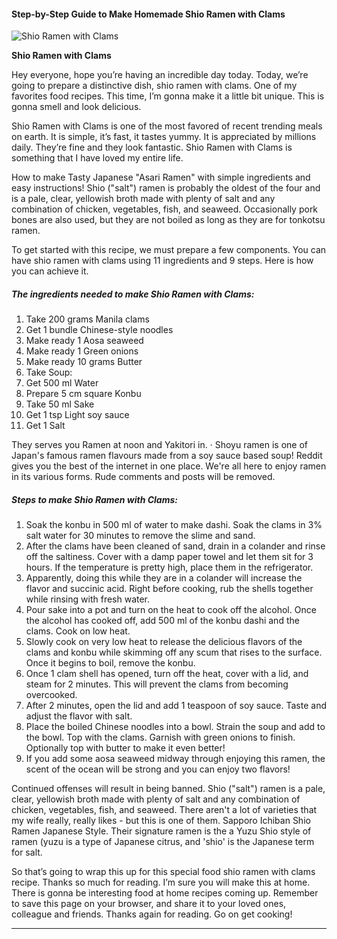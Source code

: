             

#### Step-by-Step Guide to Make Homemade Shio Ramen with Clams

![Shio Ramen with Clams](https://img-global.cpcdn.com/recipes/6215089102258176/751x532cq70/shio-ramen-with-clams-recipe-main-photo.jpg)

**Shio Ramen with Clams**

Hey everyone, hope you’re having an incredible day today. Today, we’re going to prepare a distinctive dish, shio ramen with clams. One of my favorites food recipes. This time, I’m gonna make it a little bit unique. This is gonna smell and look delicious.

Shio Ramen with Clams is one of the most favored of recent trending meals on earth. It is simple, it’s fast, it tastes yummy. It is appreciated by millions daily. They’re fine and they look fantastic. Shio Ramen with Clams is something that I have loved my entire life.

How to make Tasty Japanese "Asari Ramen" with simple ingredients and easy instructions! Shio ("salt") ramen is probably the oldest of the four and is a pale, clear, yellowish broth made with plenty of salt and any combination of chicken, vegetables, fish, and seaweed. Occasionally pork bones are also used, but they are not boiled as long as they are for tonkotsu ramen.

To get started with this recipe, we must prepare a few components. You can have shio ramen with clams using 11 ingredients and 9 steps. Here is how you can achieve it.

##### The ingredients needed to make Shio Ramen with Clams:

1.  Take 200 grams Manila clams
2.  Get 1 bundle Chinese-style noodles
3.  Make ready 1 Aosa seaweed
4.  Make ready 1 Green onions
5.  Make ready 10 grams Butter
6.  Take Soup:
7.  Get 500 ml Water
8.  Prepare 5 cm square Konbu
9.  Take 50 ml Sake
10.  Get 1 tsp Light soy sauce
11.  Get 1 Salt

They serves you Ramen at noon and Yakitori in. · Shoyu ramen is one of Japan's famous ramen flavours made from a soy sauce based soup! Reddit gives you the best of the internet in one place. We're all here to enjoy ramen in its various forms. Rude comments and posts will be removed.

##### Steps to make Shio Ramen with Clams:

1.  Soak the konbu in 500 ml of water to make dashi. Soak the clams in 3% salt water for 30 minutes to remove the slime and sand.
2.  After the clams have been cleaned of sand, drain in a colander and rinse off the saltiness. Cover with a damp paper towel and let them sit for 3 hours. If the temperature is pretty high, place them in the refrigerator.
3.  Apparently, doing this while they are in a colander will increase the flavor and succinic acid. Right before cooking, rub the shells together while rinsing with fresh water.
4.  Pour sake into a pot and turn on the heat to cook off the alcohol. Once the alcohol has cooked off, add 500 ml of the konbu dashi and the clams. Cook on low heat.
5.  Slowly cook on very low heat to release the delicious flavors of the clams and konbu while skimming off any scum that rises to the surface. Once it begins to boil, remove the konbu.
6.  Once 1 clam shell has opened, turn off the heat, cover with a lid, and steam for 2 minutes. This will prevent the clams from becoming overcooked.
7.  After 2 minutes, open the lid and add 1 teaspoon of soy sauce. Taste and adjust the flavor with salt.
8.  Place the boiled Chinese noodles into a bowl. Strain the soup and add to the bowl. Top with the clams. Garnish with green onions to finish. Optionally top with butter to make it even better!
9.  If you add some aosa seaweed midway through enjoying this ramen, the scent of the ocean will be strong and you can enjoy two flavors!

Continued offenses will result in being banned. Shio ("salt") ramen is a pale, clear, yellowish broth made with plenty of salt and any combination of chicken, vegetables, fish, and seaweed. There aren't a lot of varieties that my wife really, really likes - but this is one of them. Sapporo Ichiban Shio Ramen Japanese Style. Their signature ramen is the a Yuzu Shio style of ramen (yuzu is a type of Japanese citrus, and 'shio' is the Japanese term for salt.

So that’s going to wrap this up for this special food shio ramen with clams recipe. Thanks so much for reading. I’m sure you will make this at home. There is gonna be interesting food at home recipes coming up. Remember to save this page on your browser, and share it to your loved ones, colleague and friends. Thanks again for reading. Go on get cooking!

* * *
